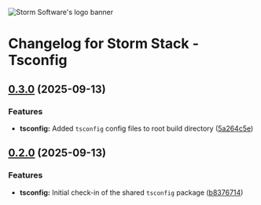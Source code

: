 ![Storm Software's logo banner](https://public.storm-cdn.com/brand-banner.png)

# Changelog for Storm Stack - Tsconfig

## [0.3.0](https://github.com/storm-software/storm-stack/releases/tag/tsconfig%400.3.0) (2025-09-13)

### Features

- **tsconfig:** Added `tsconfig` config files to root build directory
  ([5a264c5e](https://github.com/storm-software/storm-stack/commit/5a264c5e))

## [0.2.0](https://github.com/storm-software/storm-stack/releases/tag/tsconfig%400.2.0) (2025-09-13)

### Features

- **tsconfig:** Initial check-in of the shared `tsconfig` package
  ([b8376714](https://github.com/storm-software/storm-stack/commit/b8376714))
